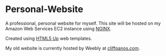 # Personal-Website
A professional, personal website for myself.
This site will be hosted on my Amazon Web Services EC2 instance using [NGINX](https://www.nginx.com/products).

Created using [HTML5 Up](https://html5up.net "HTML5 UP!") web templates.

My old website is currently hosted by Weebly at [cliffpanos.com](http://www.cliffpanos.weebly.com).

